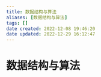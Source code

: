```yaml
---
title: 数据结构与算法
aliases: [数据结构与算法]
tags: []
date created: 2022-12-08 19:46:20
date updated: 2022-12-29 16:12:47
---
```


# 数据结构与算法

